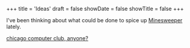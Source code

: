 +++
title = 'Ideas'
draft = false
showDate = false
showTitle = false
+++

I've been thinking about what could be done to spice up [Minesweeper](https://en.wikipedia.org/wiki/Minesweeper_(video_game)) lately.

[chicago computer club, anyone?](https://startacomputer.club/)
